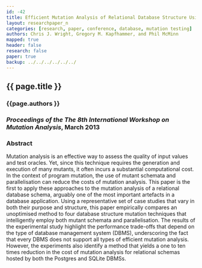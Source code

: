 ```yaml
---
id: -42
title: Efficient Mutation Analysis of Relational Database Structure Using Mutant Schemata and Parallelisation 
layout: researchpaper_n
categories: [research, paper, conference, database, mutation testing]
authors: Chris J. Wright, Gregory M. Kapfhammer, and Phil McMinn
mapped: true 
header: false 
research: false 
paper: true
backup: ../../../../../../
---
```


## {{ page.title }} [<i class="fa fa-download"></i>]({{site.baseurl}}download/research/papers/mutation2013-wright-kapfhammer-mcminn.pdf "Download this Paper!")

### {{page.authors }}

### <i>Proceedings of the The 8th International Workshop on Mutation Analysis</i>, March 2013

### Abstract

Mutation analysis is an effective way to assess the quality of input values and test oracles. Yet, since this technique
requires the generation and execution of many mutants, it often incurs a substantial computational cost. In the context
of program mutation, the use of mutant schemata and parallelisation can reduce the costs of mutation analysis. This
paper is the first to apply these approaches to the mutation analysis of a relational database schema, arguably one of
the most important artefacts in a database application. Using a representative set of case studies that vary in both
their purpose and structure, this paper empirically compares an unoptimised method to four database structure mutation
techniques that intelligently employ both mutant schemata and parallelisation. The results of the experimental study
highlight the performance trade-offs that depend on the type of database management system (DBMS), underscoring the fact
that every DBMS does not support all types of efficient mutation analysis. However, the experiments also identify a
method that yields a one to ten times reduction in the cost of mutation analysis for relational schemas hosted by both
the Postgres and SQLite DBMSs.
